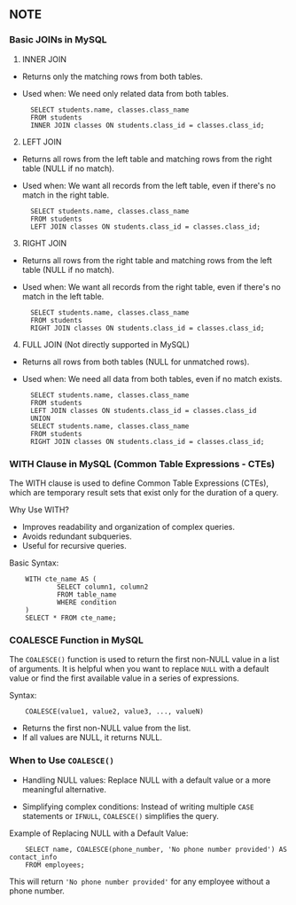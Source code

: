 
## NOTE

### Basic JOINs in MySQL

1. INNER JOIN

- Returns only the matching rows from both tables.
- Used when: We need only related data from both tables.

        SELECT students.name, classes.class_name
        FROM students
        INNER JOIN classes ON students.class_id = classes.class_id;

2. LEFT JOIN
- Returns all rows from the left table and matching rows from the right table (NULL if no match).
- Used when: We want all records from the left table, even if there's no match in the right table.

        SELECT students.name, classes.class_name
        FROM students
        LEFT JOIN classes ON students.class_id = classes.class_id;

3. RIGHT JOIN
- Returns all rows from the right table and matching rows from the left table (NULL if no match).
- Used when: We want all records from the right table, even if there's no match in the left table.

        SELECT students.name, classes.class_name
        FROM students
        RIGHT JOIN classes ON students.class_id = classes.class_id;

4. FULL JOIN (Not directly supported in MySQL)
- Returns all rows from both tables (NULL for unmatched rows).
- Used when: We need all data from both tables, even if no match exists.

        SELECT students.name, classes.class_name
        FROM students
        LEFT JOIN classes ON students.class_id = classes.class_id
        UNION
        SELECT students.name, classes.class_name
        FROM students
        RIGHT JOIN classes ON students.class_id = classes.class_id;

### WITH Clause in MySQL (Common Table Expressions - CTEs)

The WITH clause is used to define Common Table Expressions (CTEs), which are temporary result sets that exist only for the duration of a query.

Why Use WITH?

- Improves readability and organization of complex queries.
- Avoids redundant subqueries.
- Useful for recursive queries.

Basic Syntax:

        WITH cte_name AS (
                SELECT column1, column2 
                FROM table_name 
                WHERE condition
        )
        SELECT * FROM cte_name;

### COALESCE Function in MySQL
The `COALESCE()` function is used to return the first non-NULL value in a list of arguments. It is helpful when you want to replace `NULL` with a default value or find the first available value in a series of expressions.

Syntax:

        COALESCE(value1, value2, value3, ..., valueN)

- Returns the first non-NULL value from the list.
- If all values are NULL, it returns NULL.

### When to Use `COALESCE()`

- Handling NULL values: Replace NULL with a default value or a more meaningful alternative.

- Simplifying complex conditions: Instead of writing multiple `CASE` statements or `IFNULL`, `COALESCE()` simplifies the query.

Example of Replacing NULL with a Default Value:

        SELECT name, COALESCE(phone_number, 'No phone number provided') AS contact_info
        FROM employees;
This will return `'No phone number provided'` for any employee without a phone number.




